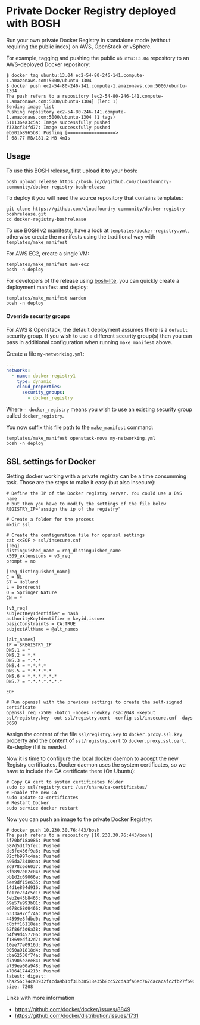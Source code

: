 Private Docker Registry deployed with BOSH
==========================================

Run your own private Docker Registry in standalone mode (without requiring the public index) on AWS, OpenStack or vSphere.

For example, tagging and pushing the public `ubuntu:13.04` repository to an AWS-deployed Docker repository:

```
$ docker tag ubuntu:13.04 ec2-54-80-246-141.compute-1.amazonaws.com:5000/ubuntu-1304
$ docker push ec2-54-80-246-141.compute-1.amazonaws.com:5000/ubuntu-1304
The push refers to a repository [ec2-54-80-246-141.compute-1.amazonaws.com:5000/ubuntu-1304] (len: 1)
Sending image list
Pushing repository ec2-54-80-246-141.compute-1.amazonaws.com:5000/ubuntu-1304 (1 tags)
511136ea3c5a: Image successfully pushed
f323cf34fd77: Image successfully pushed
eb601b8965b8: Pushing [==================>                                ] 68.77 MB/181.2 MB 4m1s
```

Usage
-----

To use this BOSH release, first upload it to your bosh:

```
bosh upload release https://bosh.io/d/github.com/cloudfoundry-community/docker-registry-boshrelease
```

To deploy it you will need the source repository that contains templates:

```
git clone https://github.com/cloudfoundry-community/docker-registry-boshrelease.git
cd docker-registry-boshrelease
```

To use BOSH v2 manifests, have a look at `templates/docker-registry.yml`, otherwise
create the manifests using the traditional way with `templates/make_manifest`

For AWS EC2, create a single VM:

```
templates/make_manifest aws-ec2
bosh -n deploy
```

For developers of the release using [bosh-lite](https://github.com/cloudfoundry/bosh-lite), you can quickly create a deployment manifest and deploy:

```
templates/make_manifest warden
bosh -n deploy
```

#### Override security groups

For AWS & Openstack, the default deployment assumes there is a `default` security group. If you wish to use a different security group(s) then you can pass in additional configuration when running `make_manifest` above.

Create a file `my-networking.yml`:

```yaml
---
networks:
  - name: docker-registry1
    type: dynamic
    cloud_properties:
      security_groups:
        - docker_registry
```

Where `- docker_registry` means you wish to use an existing security group called `docker_registry`.

You now suffix this file path to the `make_manifest` command:

```
templates/make_manifest openstack-nova my-networking.yml
bosh -n deploy
```

SSL settings for Docker
-----------------------

Getting docker working with a private registry can be a time consumming
task. Those are the steps to make it easy (but also insecure):

```
# Define the IP of the Docker registry server. You could use a DNS name
# but then you have to modify the settings of the file below
REGISTRY_IP="assign the ip of the registry"

# Create a folder for the process
mkdir ssl

# Create the configuration file for openssl settings
cat <<EOF > ssl/insecure.cnf
[req]
distinguished_name = req_distinguished_name
x509_extensions = v3_req
prompt = no

[req_distinguished_name]
C = NL
ST = Holland
L = Dordrecht
O = Springer Nature
CN = *

[v3_req]
subjectKeyIdentifier = hash
authorityKeyIdentifier = keyid,issuer
basicConstraints = CA:TRUE
subjectAltName = @alt_names

[alt_names]
IP = $REGISTRY_IP
DNS.1 = *
DNS.2 = *.*
DNS.3 = *.*.*
DNS.4 = *.*.*.*
DNS.5 = *.*.*.*.*
DNS.6 = *.*.*.*.*.*
DNS.7 = *.*.*.*.*.*.*

EOF

# Run openssl with the previous settings to create the self-signed certificate
openssl req -x509 -batch -nodes -newkey rsa:2048 -keyout ssl/registry.key -out ssl/registry.cert -config ssl/insecure.cnf -days 3650
```

Assign the content of the file `ssl/registry.key` to
`docker.proxy.ssl.key` property and the content of `ssl/registry.cert` to `docker.proxy.ssl.cert`. Re-deploy if it is needed.

Now it is time to configure the local docker daemon to accept the
new Registry certificates. Docker daemon uses the system certificates,
so we have to include the CA certificate there (On Ubuntu):

```
# Copy CA cert to system certificates folder
sudo cp ssl/registry.cert /usr/share/ca-certificates/
# Enable the new CA
sudo update-ca-certificates
# Restart Docker
sudo service docker restart
```

Now you can push an image to the private Docker Registry:

```
# docker push 10.230.30.76:443/bosh
The push refers to a repository [10.230.30.76:443/bosh]
5f70bf18a086: Pushed
587d5d1f5fec: Pushed
dc5fe436f9a6: Pushed
82cfb997c4aa: Pushed
a96da73480aa: Pushed
8d978c6d6037: Pushed
3fb897e02c04: Pushed
bb1d2c69066a: Pushed
5ee9df15e635: Pushed
14d1e894d916: Pushed
fe17e7c4c5c1: Pushed
3eb2e43b8463: Pushed
69e57e993b01: Pushed
e678c68d0466: Pushed
6333a97cf74a: Pushed
44599e8fdbd0: Pushed
c8bff16118ee: Pushed
62f86f3d6a38: Pushed
b4f99d457706: Pushed
f1869edf32d7: Pushed
10ee77e0916d: Pushed
0050a91818d4: Pushed
cba62530f74a: Pushed
d7a905e2ee84: Pushed
a739ea00a948: Pushed
470641744213: Pushed
latest: digest: sha256:74ca3932f4cda9b1bf31b38518e35b8cc52cda3fa6ec767dacacafc2fb27f690 size: 7208
```

Links with more information
 * https://github.com/docker/docker/issues/8849
 * https://github.com/docker/distribution/issues/1731
